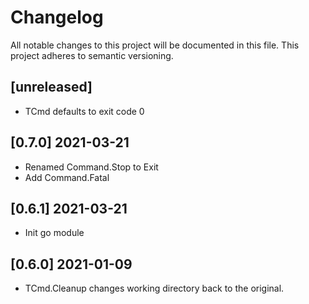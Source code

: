 # Changelog

All notable changes to this project will be documented in this file.
This project adheres to semantic versioning.

## [unreleased]

- TCmd defaults to exit code 0

## [0.7.0] 2021-03-21

- Renamed Command.Stop to Exit
- Add Command.Fatal

## [0.6.1] 2021-03-21

- Init go module

## [0.6.0] 2021-01-09

- TCmd.Cleanup changes working directory back to the original.
